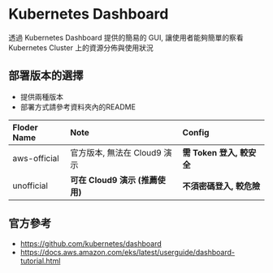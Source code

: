 # Kubernetes Dashboard

透過 Kubernetes Dashboard 提供的簡易的 GUI, 讓使用者能夠簡單的察看Kubernetes Cluster 上的資源分佈與使用狀況

## 部署版本的選擇

-  提供兩種版本
-  部署方式請參考資料夾內的README

|Floder Name | Note | Config |
|:--- | :--- | :--- |
|aws-official | 官方版本, 無法在 Cloud9 演示 | **需 Token 登入, 較安全** |
|unofficial | **可在 Cloud9 演示 (推薦使用)** | **不須密碼登入, 較危險** |


## 官方參考

-  <https://github.com/kubernetes/dashboard>  
-  <https://docs.aws.amazon.com/eks/latest/userguide/dashboard-tutorial.html>  